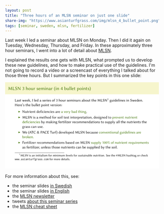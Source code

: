 ```yaml
---
layout: post
title: "Three hours of an MLSN seminar on just one slide"
share-img: "https://www.asianturfgrass.com/img/mlsn_4_bullet_point.png"
tags: [seminar, sweden, mlsn, fertilizer]
---
```


Last week I led a seminar about MLSN on Monday. Then I did it again on Tuesday, Wednesday, Thursday, and Friday. In these approximately three hour seminars, I went into a lot of detail about [MLSN](https://www.asianturfgrass.com/2018-02-03-new-mlsn-cheat-sheet/). 

I explained the results one gets with MLSN, what prompted us to develop these new guidelines, and how to make practical use of the guidelines. I'm not going to record a video or a screencast of everything I talked about for those three hours. But I summarized the key points in this one slide:

![mlsn in one slide](/img/mlsn_4_bullet_point.png)

For more information about this, see:

* the seminar slides [in Swedish](https://speakerdeck.com/micahwoods/mlsn-and-grasnaring)
* the seminar slides [in English](https://speakerdeck.com/micahwoods/mlsn-and-turfgrass-nutrition)
* the [MLSN newsletter](http://www.subscribepage.com/mlsn)
* tweets [about this seminar series](https://twitter.com/i/moments/1200794990982631424?s=13)
* the [MLSN cheat sheet](https://www.asianturfgrass.com/2018-02-03-new-mlsn-cheat-sheet/)


